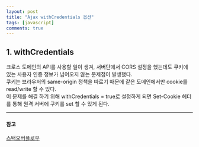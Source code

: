 ```yaml
---
layout: post
title: "Ajax withCredentials 옵션"
tags: [javascript]
comments: true
---
```


## 1. withCredentials  
크로스 도메인의 API를 사용할 일이 생겨, 서버단에서 CORS 설정을 했는데도 쿠키에 있는 사용자 인증 정보가 넘어오지 않는 문제점이 발생했다.  
쿠키는 브라우저의 same-origin 정책을 따르기 때문에 같은 도메인에서만 cookie를 read/write 할 수 있다.  
이 문제를 해결 하기 위해 withCredentials = true로 설정하게 되면 Set-Cookie 헤더를 통해 원격 서버에 쿠키를 set 할 수 있게 된다.


---
#### 참고
[스택오버플로우](https://stackoverflow.com/questions/14462423/cross-domain-post-request-is-not-sending-cookie-ajax-jquery) <br/>
